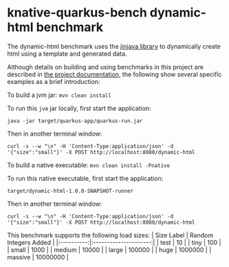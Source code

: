 # knative-quarkus-bench dynamic-html benchmark

The dynamic-html benchmark uses the [jinjava library](https://github.com/HubSpot/jinjava)
to dynamically create html using a template and generated data.

Although details on building and using benchmarks in this project are described in
[the project documentation](../../README.md), the following show several specific examples
as a brief introduction:

To build a jvm jar:
`mvn clean install`

To run this `jvm` jar locally, first start the application:
```
java -jar target/quarkus-app/quarkus-run.jar
```
Then in another terminal window:
```
curl -s --w "\n" -H 'Content-Type:application/json' -d '{"size":"small"}' -X POST http://localhost:8080/dynamic-html
```

To build a native executable:
`mvn clean install -Pnative`

To run this native executable, first start the application:
```
target/dynamic-html-1.0.0-SNAPSHOT-runner
```
Then in another terminal window:
```
curl -s --w "\n" -H 'Content-Type:application/json' -d '{"size":"small"}' -X POST http://localhost:8080/dynamic-html
```

This benchmark supports the following load sizes:
| Size Label | Random Integers Added |
|:----------:|:---------------------:|
| test       | 10        |
| tiny       | 100       |
| small      | 1000      |
| medium     | 10000     |
| large      | 100000    |
| huge       | 1000000   |
| massive    | 10000000  |

